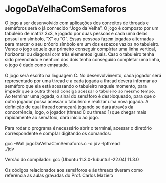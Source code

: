 # JogoDaVelhaComSemaforos

O jogo a ser desenvolvido com aplicações dos conceitos de threads e semáforos será o já conhecido “Jogo da Velha”. O jogo é composto por um tabuleiro de matriz 3x3, é jogado por duas pessoas e cada uma delas possui um símbolo, “X” ou “O”. Essas pessoas fazem jogadas alternadas para marcar o seu próprio símbolo em um dos espaços vazios no tabuleiro. Vence o jogo aquele que primeiro conseguir completar uma linha vertical, horizontal ou diagonal com três elementos iguais. Caso o tabuleiro tenha sido preenchido e nenhum dos dois tenha conseguido completar uma linha, o jogo é dado como empatado.</br></br>
O jogo será escrito na linguagem C. No desenvolvimento, cada jogador será representado por uma thread e a cada jogada a thread deverá informar ao semáforo que ela está acessando o tabuleiro naquele momento, para impedir que a outra thread consiga acessar o tabuleiro ao mesmo tempo. Ao terminar uma jogada, o sinal do semáforo é desbloqueado, para que o outro jogador possa acessar o tabuleiro e realizar uma nova jogada. A definição de qual thread começará jogando se dará através da concorrência, logo, o jogador (thread 0 ou thread 1) que chegar mais rapidamente ao semáforo, dará início ao jogo.</br></br>
Para rodar o programa é necessário abrir o terminal, acessar o diretório correspondente e compilar digitando os comandos: </br></br>gcc -Wall jogoDaVelhaComSemaforos.c -o jdv -lpthread</br>./jdv</br></br>
Versão do compilador: gcc (Ubuntu 11.3.0-1ubuntu1~22.04) 11.3.0</br></br>
Os códigos relacionados aos semáforos e às threads tiveram como referência as aulas gravadas do Prof. Carlos Maziero</br></br>


